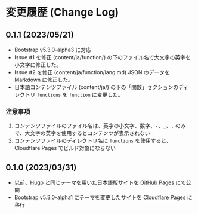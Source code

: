 
# 変更履歴 (Change Log)


## 0.1.1 (2023/05/21)

- Bootstrap v5.3.0-alpha3 に対応
- Issue #1 を修正 (content/ja/function/) の下のファイル名で大文字の英字を小文字に修正した。
- Issue #2 を修正 (content/ja/function/lang.md) JSON のデータを Markdown に修正した。
- 日本語コンテンツファイル (content/ja/) の下の「関数」セクションのディレクトリ `functions` を `function` に変更した。


### 注意事項

1. コンテンツファイルのファイル名は、英字の小文字、数字、`-`、`_`、`.` のみで、大文字の英字を使用するとコンテンツが表示されない
2. コンテンツファイルのディレクトリ名に `functions` を使用すると、Cloudflare Pages でビルド対象にならない


## 0.1.0 (2023/03/31)

- 以前、[Hugo](https://gohugo.io/) と同じテーマを用いた日本語版サイトを [GitHub Pages](https://juggernautjp.github.io/hugo-docs-ja/) にて公開
- Bootstrap v5.3.0-alpha1 にテーマを変更したサイトを [Cloudflare Pages](https://juggernautjp.info/) に移行



